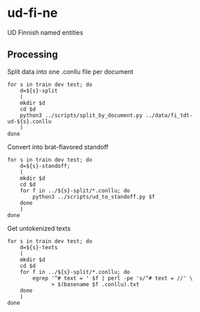 # ud-fi-ne

UD Finnish named entities

## Processing

Split data into one .conllu file per document

```
for s in train dev test; do
    d=${s}-split
    (
	mkdir $d
	cd $d
	python3 ../scripts/split_by_document.py ../data/fi_tdt-ud-${s}.conllu
    )
done
```

Convert into brat-flavored standoff

```
for s in train dev test; do
    d=${s}-standoff;
    (
	mkdir $d
	cd $d
	for f in ../${s}-split/*.conllu; do
	    python3 ../scripts/ud_to_standoff.py $f
	done
    )
done
```

Get untokenized texts

```
for s in train dev test; do
    d=${s}-texts
    (
	mkdir $d
	cd $d
	for f in ../${s}-split/*.conllu; do
	    egrep '^# text = ' $f | perl -pe 's/^# text = //' \
	    	  > $(basename $f .conllu).txt
	done
    )
done
```
